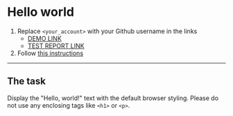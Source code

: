 # Hello world
1. Replace `<your_account>` with your Github username in the links
    - [DEMO LINK](https://ronyshchenko.github.io/layout_hello-world/) <br>
    - [TEST REPORT LINK](https://ronyshchenko.github.io/layout_hello-world/report/html_report/)
2. Follow [this instructions](https://mate-academy.github.io/layout_task-guideline/)
___

## The task 
Display the "Hello, world!" text with the default browser styling. Please do not 
use any enclosing tags like `<h1>` or `<p>`.
